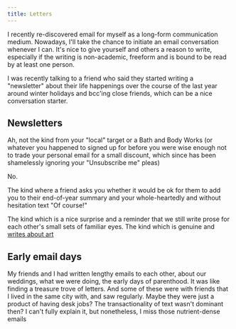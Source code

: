 ```yaml
---
title: Letters
---
```


I recently re-discovered email for myself as a long-form communication medium. Nowadays, I'll take the chance to initiate an email conversation whenever I can. It's nice to give yourself and others a reason to write, especially if the writing is non-academic, freeform and is bound to be read by at least one person.

I was recently talking to a friend who said they started writing a "newsletter" about their life happenings over the course of the last year around winter holidays and bcc'ing close friends, which can be a nice conversation starter.

## Newsletters
Ah, not the kind from your "local" target or a Bath and Body Works (or whatever you happened to signed up for before you were wise enough not to trade your personal email for a small discount, which since has been shamelessly ignoring your "Unsubscribe me" pleas)

No.

The kind where a friend asks you whether it would be ok for them to add you to their end-of-year summary and your whole-heartedly and without hesitation text "Of course!"

The kind which is a nice surprise and a reminder that we still write prose for each other's small sets of familiar eyes. The kind which is genuine and [writes about art](obsidian://open?vault=shared&file=writing%20about%20art)

## Early email days

My friends and I had written lengthy emails to each other, about our weddings, what we were doing, the early days of parenthood. It was like finding a treasure trove of letters. And some of these were with friends that I lived in the same city with, and saw regularly. Maybe they were just a product of having desk jobs? The transactionality of text wasn't dominant then? I can't fully explain it, but nonetheless, I miss those nutrient-dense emails